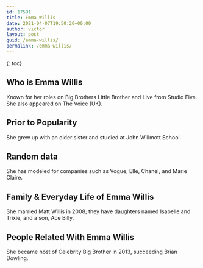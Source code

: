 ```yaml
---
id: 17591
title: Emma Willis
date: 2021-04-07T19:50:20+00:00
author: victor
layout: post
guid: /emma-willis/
permalink: /emma-willis/
---
```



{: toc}


## Who is Emma Willis



Known for her roles on Big Brothers Little Brother and Live from Studio Five. She also appeared on The Voice (UK).

                
                
                
## Prior to Popularity



She grew up with an older sister and studied at John Willmott School.

                
                
                
## Random data



She has modeled for companies such as Vogue, Elle, Chanel, and Marie Claire.

                
                
                
## Family & Everyday Life of Emma Willis



She married Matt Willis in 2008; they have daughters named Isabelle and Trixie, and a son, Ace Billy.

                
                
                
## People Related With Emma Willis



She became host of Celebrity Big Brother in 2013, succeeding Brian Dowling.

                
              
            
          
          
          